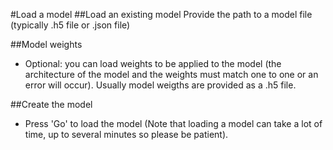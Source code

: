 #Load a model
##Load an existing model
Provide the path to a model file (typically .h5 file or .json file)

##Model weights
* Optional: you can load weights to be applied to the model (the architecture of the model and the weights must match one to one or an error will occur). Usually model weigths are provided as a .h5 file.

##Create the model
* Press 'Go' to load the model (Note that loading a model can take a lot of time, up to several minutes so please be patient).